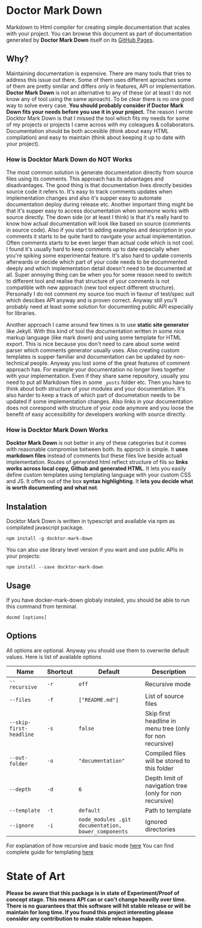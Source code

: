 # Doctor Mark Down

Markdown to Html compiler for creating simple documentation that scales with your project.
You can browse this document as part of documentation generated by **Doctor Mark Down** itself on its [GitHub Pages](http://turbomack.github.io/DoctorMarkDown).

## Why?

Maintaining documentation is expensive. There are many tools that tries to address this issue out there. Some of them uses different aproaches
some of them are pretty similar and differs only in features, API or implementation. **Doctor Mark Down** is not an alternative to any of these
(or at least I do not know any of tool using the same aproach). To be clear there is no one good way to solve every case.
**You should probably consider if Doctor Mark Down fits your needs before you use it in your project.** The reason I wrote Docktor Mark Down is
that I missed the tool which fits my needs for some of my projects or projects I came across with my coleagues & collaborators.
Documentation should be both accesible (think about easy HTML compilation) and easy to maintain (think about keeping it up to date with your project).

### How is Docktor Mark Down do NOT Works

The most common solution is generate documentation directly from source files using its comments.
This approach has its advantages and disadvantages. The good thing is that documentation lives directly besides source code it refers to.
It's easy to track comments updates when implementation changes and also it's supper easy to automate documentation deploy during release etc.
Another important thing might be that it's supper easy to access documentation when someone works with source directly.
The down side (or at least I think) is that it's really hard to know how actual documentation will look like based on source (comments in source code).
Also if you start to adding examples and description in your comments it starts to be quite hard to navigate your actual implementation.
Often comments starts to be even larger than actual code which is not cool. I found it's usually hard to keep comments up to date especially when
you're spiking some experimental feature. It's also hard to update coments afterwards or decide which part of your code needs to be docummented deeply
and which implementation detail doesn't need to be documented at all. Super annoying thing can be when you for some reason need to switch to different tool
and realise that structure of your comments is not compatible with new approach (new tool expect different structure). Personally I do not comment
my source too much in favour of test/spec suit which descibes API anyway and is proven correct. Anyway still you'll probably need at least some
solution for documenting public API especially for libraries.

Another approach I came around few times is to use **static site generator** like Jekyll. With this kind of tool the documentation written in
some nice markup language (like mark down) and using some template for HTML export. This is nice because you don't need to care about some weird parser which
comments generator usually uses. Also creating custom templates is supper familiar and documentation can be updated by non-technical people.
Anyway you lost some of the great features of comment approach has. For example your documentation no longer lives together with your implementation.
Even if they share same repository, usually you need to put all Markdown files in some `_posts` folder etc. Then you have to think
about both structure of your modules and your documentation. It's also harder to keep a track of which part of documetation needs to be updated
if some implementation changes. Also links in your documentation does not corespond with structure of your code anymore
and you loose the benefit of easy accessibility for developers working with source directly.

### How is Docktor Mark Down Works

**Docktor Mark Down** is not better in any of these categories but it comes with reasonable compromise between both.
Its approch is simple. It **uses markdown files** instead of comments but these files live beside actuall implementation.
Routes of generated html reflect structure of fils so **links works across local copy, Github and generated HTML**.
It lets you easily define custom templates using templating language with your custom CSS and JS.
It offers out of the box **syntax highlighting**. It **lets you decide what is worth documenting and what not**.

## Instalation

Docktor Mark Down is written in typescript and available via npm as compilated javascript package.

```shell
npm install -g docktor-mark-down
```

You can also use library level version if you want and use public APIs in your projects:

```shell
npm install --save docktor-mark-down
```

## Usage

If you have docker-mark-down globaly instaled, you should be able to run this command from terminal.

```shell
docmd [options]
```

## Options

All options are optional. Anyway you should use them to overwrite default values. Here is list of available options

| Name | Shortcut | Default | Description
|------|----------|---------|------------
| `--recursive` | `-r` | `off` | Recursive mode
| `--files` | `-f`| `["README.md"]` | List of source files
| `--skip-first-headline` | `-s` | `false` | Skip first headline in menu tree (only for non recursive)
| `--out-folder` | `-o` | `"documentation"` | Compiled files will be stored to this folder
| `--depth` | `-d` | `6` | Depth limit of navigation tree (only for non recursive)
| `--template` | `-t` | `default` | Path to template
| `--ignore` | `-i` | `node_modules .git documentation, bower_components` | Ignored directories

For explanation of how recursive and basic mode [here](lib/filesystem)
You can find complete guide for templating [here](template)

# State of Art

**Please be aware that this package is in state of Experiment/Proof of concept stage.
This means API can or can't change heavilly over time. There is no guarantees that this software will hit stable release
or will be maintain for long time. If you found this project interesting please consider any contribution to make stable release happen.**
